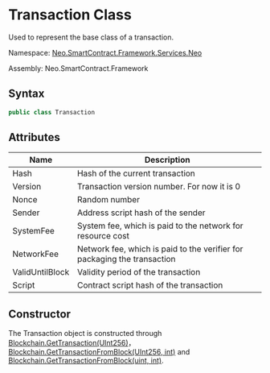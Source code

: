 # Transaction Class

Used to represent the base class of a transaction.

Namespace: [Neo.SmartContract.Framework.Services.Neo](../neo.md)

Assembly: Neo.SmartContract.Framework

## Syntax

```c#
public class Transaction
```

## Attributes

| Name            | Description                                                  |
| --------------- | ------------------------------------------------------------ |
| Hash            | Hash of the current transaction                              |
| Version         | Transaction version number. For now it is 0                  |
| Nonce           | Random number                                                |
| Sender          | Address script hash of the sender                            |
| SystemFee       | System fee, which is paid to the network for resource cost   |
| NetworkFee      | Network fee, which is paid to the verifier for packaging the transaction |
| ValidUntilBlock | Validity period of the transaction                           |
| Script          | Contract script hash of the transaction                      |

## Constructor

The Transaction object is constructed through [Blockchain.GetTransaction(UInt256)](Blockchain/GetTransaction.md)，[Blockchain.GetTransactionFromBlock(UInt256, int)](Blockchain/GetTransactionFromBlock.md) and [Blockchain.GetTransactionFromBlock(uint, int)](Blockchain/GetTransactionFromBlock2.md).

